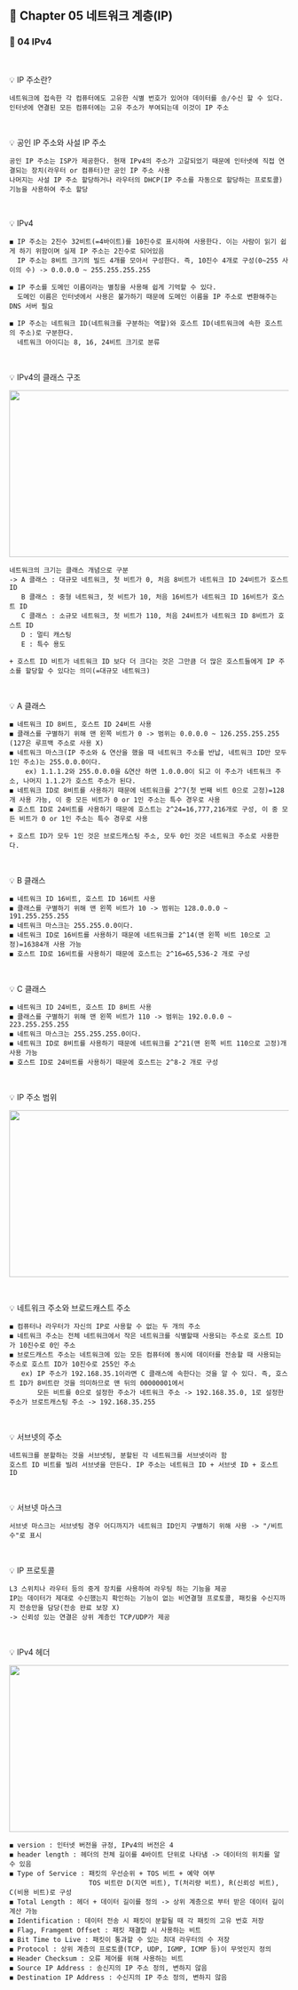 ## 📕 Chapter 05 네트워크 계층(IP)
### 📙 04 IPv4
</br>

💡 IP 주소란?

    네트워크에 접속한 각 컴퓨터에도 고유한 식별 번호가 있어야 데이터를 송/수신 할 수 있다.
    인터넷에 연결된 모든 컴퓨터에는 고유 주소가 부여되는데 이것이 IP 주소
</br>

💡 공인 IP 주소와 사설 IP 주소

    공인 IP 주소는 ISP가 제공한다. 현재 IPv4의 주소가 고갈되었기 때문에 인터넷에 직접 연결되는 장치(라우터 or 컴퓨터)만 공인 IP 주소 사용 
    나머지는 사설 IP 주소 할당하거나 라우터의 DHCP(IP 주소를 자동으로 할당하는 프로토콜) 기능을 사용하여 주소 할당
</br>

💡 IPv4

    ◼️ IP 주소는 2진수 32비트(=4바이트)를 10진수로 표시하여 사용한다. 이는 사람이 읽기 쉽게 하기 위함이며 실제 IP 주소는 2진수로 되어있음
      IP 주소는 8비트 크기의 빌드 4개를 모아서 구성한다. 즉, 10진수 4개로 구성(0~255 사이의 수) -> 0.0.0.0 ~ 255.255.255.255
    
    ◼️ IP 주소를 도메인 이름이라는 별칭을 사용해 쉽게 기억할 수 있다.
      도메인 이름은 인터넷에서 사용은 불가하기 때문에 도메인 이름을 IP 주소로 변환해주는 DNS 서버 필요
    
    ◼️ IP 주소는 네트워크 ID(네트워크를 구분하는 역할)와 호스트 ID(네트워크에 속한 호스트의 주소)로 구분한다.
      네트워크 아이디는 8, 16, 24비트 크기로 분류
</br>

💡 IPv4의 클래스 구조
    <p align="center"><img src="https://user-images.githubusercontent.com/45066381/153826785-ae5ced8a-1033-4ecc-a22f-b692ab7c1669.png" width="600" height="300"/></p>
    
    네트워크의 크기는 클래스 개념으로 구분 
    -> A 클래스 : 대규모 네트워크, 첫 비트가 0, 처음 8비트가 네트워크 ID 24비트가 호스트 ID    
       B 클래스 : 중형 네트워크, 첫 비트가 10, 처음 16비트가 네트워크 ID 16비트가 호스트 ID
       C 클래스 : 소규모 네트워크, 첫 비트가 110, 처음 24비트가 네트워크 ID 8비트가 호스트 ID 
       D : 멀티 캐스팅
       E : 특수 용도
       
    + 호스트 ID 비트가 네트워크 ID 보다 더 크다는 것은 그만큼 더 많은 호스트들에게 IP 주소를 할당할 수 있다는 의미(=대규모 네트워크)
</br>

💡 A 클래스

    ◼️ 네트워크 ID 8비트, 호스트 ID 24비트 사용
    ◼️ 클래스를 구별하기 위해 맨 왼쪽 비트가 0 -> 범위는 0.0.0.0 ~ 126.255.255.255 (127은 루프백 주소로 사용 X)
    ◼️ 네트워크 마스크(IP 주소와 & 연산을 했을 때 네트워크 주소를 반납, 네트워크 ID만 모두 1인 주소)는 255.0.0.0이다.
        ex) 1.1.1.2와 255.0.0.0을 &연산 하면 1.0.0.0이 되고 이 주소가 네트워크 주소, 나머지 1.1.2가 호스트 주소가 된다.
    ◼️ 네트워크 ID로 8비트를 사용하기 때문에 네트워크를 2^7(첫 번째 비트 0으로 고정)=128개 사용 가능, 이 중 모든 비트가 0 or 1인 주소는 특수 경우로 사용
    ◼️ 호스트 ID로 24비트를 사용하기 때문에 호스트는 2^24=16,777,216개로 구성, 이 중 모든 비트가 0 or 1인 주소는 특수 경우로 사용
    
    + 호스트 ID가 모두 1인 것은 브로드캐스팅 주소, 모두 0인 것은 네트워크 주소로 사용한다.
</br>

💡 B 클래스

    ◼️ 네트워크 ID 16비트, 호스트 ID 16비트 사용
    ◼️ 클래스를 구별하기 위해 맨 왼쪽 비트가 10 -> 범위는 128.0.0.0 ~ 191.255.255.255 
    ◼️ 네트워크 마스크는 255.255.0.0이다.
    ◼️ 네트워크 ID로 16비트를 사용하기 때문에 네트워크를 2^14(맨 왼쪽 비트 10으로 고정)=16384개 사용 가능
    ◼️ 호스트 ID로 16비트를 사용하기 때문에 호스트는 2^16=65,536-2 개로 구성
</br>

💡 C 클래스

    ◼️ 네트워크 ID 24비트, 호스트 ID 8비트 사용
    ◼️ 클래스를 구별하기 위해 맨 왼쪽 비트가 110 -> 범위는 192.0.0.0 ~ 223.255.255.255 
    ◼️ 네트워크 마스크는 255.255.255.0이다.
    ◼️ 네트워크 ID로 8비트를 사용하기 때문에 네트워크를 2^21(맨 왼쪽 비트 110으로 고정)개 사용 가능
    ◼️ 호스트 ID로 24비트를 사용하기 때문에 호스트는 2^8-2 개로 구성    
</br>

💡 IP 주소 범위

<p align="center"><img src="https://user-images.githubusercontent.com/45066381/154023675-33945323-3489-4da7-9f5d-754813abb38c.png" width="700" height="300"/></p>
</br>

💡 네트워크 주소와 브로드캐스트 주소

    ◼️ 컴퓨터나 라우터가 자신의 IP로 사용할 수 없는 두 개의 주소
    ◼️ 네트워크 주소는 전체 네트워크에서 작은 네트워크를 식별할때 사용되는 주소로 호스트 ID가 10진수로 0인 주소
    ◼️ 브로드캐스트 주소는 네트워크에 있는 모든 컴퓨터에 동시에 데이터를 전송할 때 사용되는 주소로 호스트 ID가 10진수로 255인 주소
       ex) IP 주소가 192.168.35.1이라면 C 클래스에 속한다는 것을 알 수 있다. 즉, 호스트 ID가 8비트란 것을 의미하므로 맨 뒤의 00000001에서
           모든 비트를 0으로 설정한 주소가 네트워크 주소 -> 192.168.35.0, 1로 설정한 주소가 브로트캐스팅 주소 -> 192.168.35.255 
</br>

💡 서브넷의 주소
    
    네트워크를 분할하는 것을 서브넷팅, 분할된 각 네트워크를 서브넷이라 함 
    호스트 ID 비트를 빌려 서브넷을 만든다. IP 주소는 네트워크 ID + 서브넷 ID + 호스트 ID
</br>

💡 서브넷 마스크
    
    서브넷 마스크는 서브넷팅 경우 어디까지가 네트워크 ID인지 구별하기 위해 사용 -> "/비트수"로 표시
</br>

💡 IP 프로토콜

    L3 스위치나 라우터 등의 중게 장치를 사용하여 라우팅 하는 기능을 제공
    IP는 데이터가 제대로 수신했는지 확인하는 기능이 없는 비연결형 프로토콜, 패킷을 수신지까지 전송만을 담당(전송 완료 보장 X) 
    -> 신뢰성 있는 연결은 상위 계층인 TCP/UDP가 제공
</br>

💡 IPv4 헤더
<p align="center"><img src="https://user-images.githubusercontent.com/45066381/154026991-e3d067e6-16bf-4d75-9c45-785c1932ce04.png" width="600" height="300"/></p>       

    ◼️ version : 인터넷 버전을 규정, IPv4의 버전은 4
    ◼️ header length : 헤더의 전체 길이를 4바이트 단위로 나타냄 -> 데이터의 위치를 알 수 있음
    ◼️ Type of Service : 패킷의 우선순위 + TOS 비트 + 예약 여부
                        TOS 비트란 D(지연 비트), T(처리량 비트), R(신뢰성 비트), C(비용 비트)로 구성
    ◼️ Total Length : 헤더 + 데이터 길이를 정의 -> 상위 계층으로 부터 받은 데이터 길이 계산 가능
    ◼️ Identification : 데이터 전송 시 패킷이 분할될 때 각 패킷의 고유 번호 저장
    ◼️ Flag, Framgemt Offset : 패킷 재결합 시 사용하는 비트
    ◼️ Bit Time to Live : 패킷이 통과할 수 있는 최대 라우터의 수 저장
    ◼️ Protocol : 상위 계층의 프로토콜(TCP, UDP, IGMP, ICMP 등)이 무엇인지 정의
    ◼️ Header Checksum : 오류 제어를 위해 사용하는 비트 
    ◼️ Source IP Address : 송신지의 IP 주소 정의, 변하지 않음
    ◼️ Destination IP Address : 수신지의 IP 주소 정의, 변하지 않음
